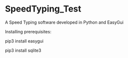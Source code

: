 # SpeedTyping_Test
A Speed ​​Typing software developed in Python and EasyGui


Installing prerequisites:

pip3 install easygui

pip3 install sqlite3
